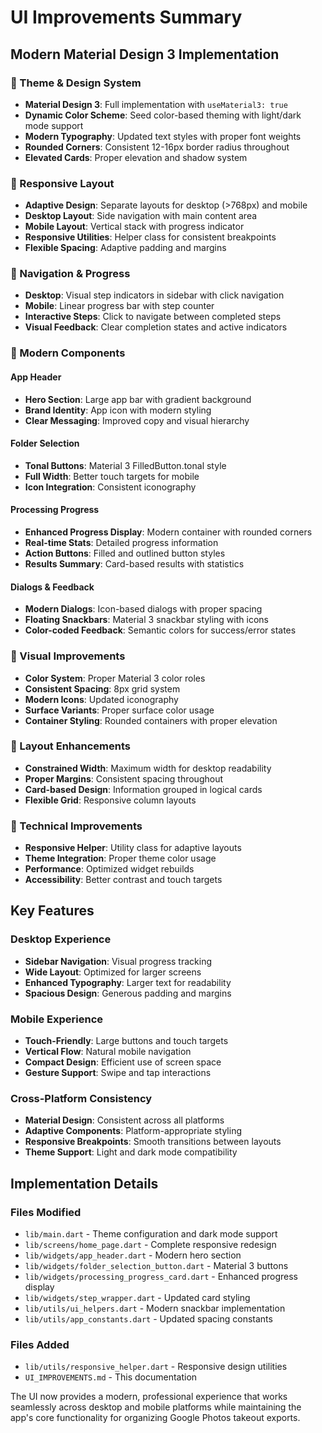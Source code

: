 # UI Improvements Summary

## Modern Material Design 3 Implementation

### 🎨 Theme & Design System
- **Material Design 3**: Full implementation with `useMaterial3: true`
- **Dynamic Color Scheme**: Seed color-based theming with light/dark mode support
- **Modern Typography**: Updated text styles with proper font weights
- **Rounded Corners**: Consistent 12-16px border radius throughout
- **Elevated Cards**: Proper elevation and shadow system

### 📱 Responsive Layout
- **Adaptive Design**: Separate layouts for desktop (>768px) and mobile
- **Desktop Layout**: Side navigation with main content area
- **Mobile Layout**: Vertical stack with progress indicator
- **Responsive Utilities**: Helper class for consistent breakpoints
- **Flexible Spacing**: Adaptive padding and margins

### 🧭 Navigation & Progress
- **Desktop**: Visual step indicators in sidebar with click navigation
- **Mobile**: Linear progress bar with step counter
- **Interactive Steps**: Click to navigate between completed steps
- **Visual Feedback**: Clear completion states and active indicators

### 🎯 Modern Components

#### App Header
- **Hero Section**: Large app bar with gradient background
- **Brand Identity**: App icon with modern styling
- **Clear Messaging**: Improved copy and visual hierarchy

#### Folder Selection
- **Tonal Buttons**: Material 3 FilledButton.tonal style
- **Full Width**: Better touch targets for mobile
- **Icon Integration**: Consistent iconography

#### Processing Progress
- **Enhanced Progress Display**: Modern container with rounded corners
- **Real-time Stats**: Detailed progress information
- **Action Buttons**: Filled and outlined button styles
- **Results Summary**: Card-based results with statistics

#### Dialogs & Feedback
- **Modern Dialogs**: Icon-based dialogs with proper spacing
- **Floating Snackbars**: Material 3 snackbar styling with icons
- **Color-coded Feedback**: Semantic colors for success/error states

### 🎨 Visual Improvements
- **Color System**: Proper Material 3 color roles
- **Consistent Spacing**: 8px grid system
- **Modern Icons**: Updated iconography
- **Surface Variants**: Proper surface color usage
- **Container Styling**: Rounded containers with proper elevation

### 📐 Layout Enhancements
- **Constrained Width**: Maximum width for desktop readability
- **Proper Margins**: Consistent spacing throughout
- **Card-based Design**: Information grouped in logical cards
- **Flexible Grid**: Responsive column layouts

### 🔧 Technical Improvements
- **Responsive Helper**: Utility class for adaptive layouts
- **Theme Integration**: Proper theme color usage
- **Performance**: Optimized widget rebuilds
- **Accessibility**: Better contrast and touch targets

## Key Features

### Desktop Experience
- **Sidebar Navigation**: Visual progress tracking
- **Wide Layout**: Optimized for larger screens
- **Enhanced Typography**: Larger text for readability
- **Spacious Design**: Generous padding and margins

### Mobile Experience
- **Touch-Friendly**: Large buttons and touch targets
- **Vertical Flow**: Natural mobile navigation
- **Compact Design**: Efficient use of screen space
- **Gesture Support**: Swipe and tap interactions

### Cross-Platform Consistency
- **Material Design**: Consistent across all platforms
- **Adaptive Components**: Platform-appropriate styling
- **Responsive Breakpoints**: Smooth transitions between layouts
- **Theme Support**: Light and dark mode compatibility

## Implementation Details

### Files Modified
- `lib/main.dart` - Theme configuration and dark mode support
- `lib/screens/home_page.dart` - Complete responsive redesign
- `lib/widgets/app_header.dart` - Modern hero section
- `lib/widgets/folder_selection_button.dart` - Material 3 buttons
- `lib/widgets/processing_progress_card.dart` - Enhanced progress display
- `lib/widgets/step_wrapper.dart` - Updated card styling
- `lib/utils/ui_helpers.dart` - Modern snackbar implementation
- `lib/utils/app_constants.dart` - Updated spacing constants

### Files Added
- `lib/utils/responsive_helper.dart` - Responsive design utilities
- `UI_IMPROVEMENTS.md` - This documentation

The UI now provides a modern, professional experience that works seamlessly across desktop and mobile platforms while maintaining the app's core functionality for organizing Google Photos takeout exports.